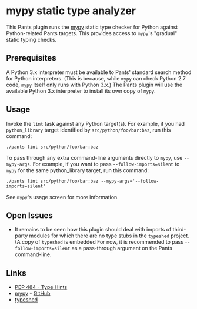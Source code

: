 # mypy static type analyzer

This Pants plugin runs the [mypy](http://mypy-lang.org/) static type checker for Python
against Python-related Pants targets. This provides access to `mypy`'s "gradual" static
typing checks.

## Prerequisites

A Python 3.x interpreter must be available to Pants' standard search method for Python
interpreters. (This is because, while `mypy` can check Python 2.7 code, `mypy` itself only runs
with Python 3.x.) The Pants plugin will use the available Python 3.x interpreter to install
its own copy of `mypy`.

## Usage

Invoke the `lint` task against any Python target(s). For example, if you had `python_library`
target identified by `src/python/foo/bar:baz`, run this command:

```
./pants lint src/python/foo/bar:baz
```

To pass through any extra command-line arguments directly to `mypy`, use `--mypy-args`. For example,
if you want to pass `--follow-imports=silent` to `mypy` for the same python_library target, run
this command:

```
./pants lint src/python/foo/bar:baz --mypy-args='--follow-imports=silent'
```

See `mypy`'s usage screen for more information.

## Open Issues

- It remains to be seen how this plugin should deal with imports of third-party modules for which
there are no type stubs in the `typeshed` project. (A copy of `typeshed` is embedded For now, it is
recommended to pass `--follow-imports=silent` as a pass-through argument on the Pants
command-line.

## Links

- [PEP 484 - Type Hints](https://www.python.org/dev/peps/pep-0484/)
- [mypy](http://mypy-lang.org/) - [GitHub](https://github.com/python/mypy/)
- [typeshed](https://github.com/python/typeshed/)
